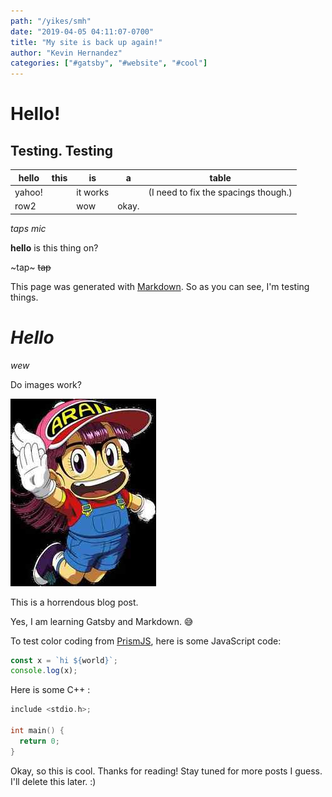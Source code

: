 ```yaml
---
path: "/yikes/smh"
date: "2019-04-05 04:11:07-0700"
title: "My site is back up again!"
author: "Kevin Hernandez"
categories: ["#gatsby", "#website", "#cool"]
---
```


# Hello!

## Testing. Testing

| hello  | this | is       | a     | table                                |
| ------ | ---- | -------- | ----- | ------------------------------------ |
| yahoo! |      | it works |       | (I need to fix the spacings though.) |
| row2   |      | wow      | okay. |                                      |

_taps mic_

**hello** is this thing on?

~tap~ <strike>tap</strike>

This page was generated with [Markdown](https://markdown-it.github.io/). So as you can see, I'm testing things.

# _Hello_

_wew_

Do images work?

![arale.jpg is supposed to be displaying](./arale.jpg)

This is a horrendous blog post.

Yes, I am learning Gatsby and Markdown. 😅

To test color coding from [PrismJS](https://prismjs.com/), here is some JavaScript code:

```javascript
const x = `hi ${world}`;
console.log(x);
```

Here is some C++ :

```c
include <stdio.h>;

int main() {
  return 0;
}
```

Okay, so this is cool. Thanks for reading! Stay tuned for more posts I guess. I'll delete this later. :)
